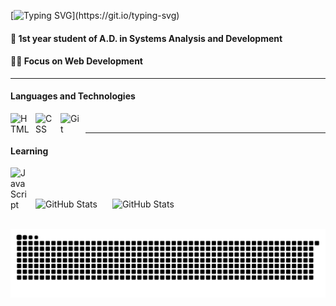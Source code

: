 [![Typing SVG](https://readme-typing-svg.demolab.com?font=Fira+Code&pause=1000&color=25A145&width=435&lines=Hello+World.)](https://git.io/typing-svg)

#### 💫 1st year student of A.D. in Systems Analysis and Development <br>
#### 👩‍💻 Focus on Web Development

---
#### Languages and Technologies

<img 
    align="left" 
    alt="HTML"
    title="HTML" 
    width="30px" 
    style="padding-right: 10px;" 
    src="https://cdn.jsdelivr.net/gh/devicons/devicon@latest/icons/html5/html5-original.svg" 
/>

<img 
    align="left" 
    alt="CSS" 
    title="CSS"
    width="30px" 
    style="padding-right: 10px;" 
    src="https://cdn.jsdelivr.net/gh/devicons/devicon@latest/icons/css3/css3-original.svg" 
/>

<img 
    align="left" 
    alt="Git" 
    title="Git"
    width="30px" 
    style="padding-right: 10px;" 
    src="https://cdn.jsdelivr.net/gh/devicons/devicon@latest/icons/git/git-original.svg" 
/> <br>

---

#### Learning

<img 
    align="left" 
    alt="JavaScript" 
    title="JavaScript"
    width="30px" 
    style="padding-right: 10px;" 
    src="https://cdn.jsdelivr.net/gh/devicons/devicon@latest/icons/javascript/javascript-original.svg" 
/> <br> <br>

<p>
  <img 
    align="center" 
    alt="GitHub Stats" 
    height="180" 
    style="padding-right: 20px;" 
    src="https://github-readme-stats.vercel.app/api?username=luizamelchor&show_icons=true&theme=shadow_green&include_all_commits=true&locale=en" 
  /> 
    <img 
      align="center" 
      alt="GitHub Stats" 
      height="180" 
      src="https://github-readme-stats.vercel.app/api/top-langs/?username=luizamelchor&theme=shadow_green&layout=compact&custom_title=Languages&langs_count=9" 
  />
</p><br>

<picture align="center">
  <source media="(prefers-color-scheme: dark)" srcset="https://raw.githubusercontent.com/luizamelchor/luizamelchor/output/github-contribution-grid-snake-dark.svg">
  <source media="(prefers-color-scheme: light)" srcset="https://raw.githubusercontent.com/luizamelchor/luizamelchor/output/github-contribution-grid-snake-dark.svg">
  <img align="center" alt="github contribution grid snake animation" src="https://raw.githubusercontent.com/luizamelchor/luizamelchor/output/github-contribution-grid-snake.svg">
</picture>
